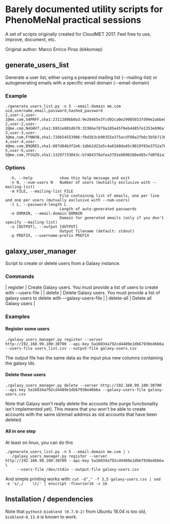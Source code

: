 

# Barely documented utility scripts for PhenoMeNal practical sessions

A set of scripts originally created for CloudMET 2017.  Feel free to use,
improve, document, etc.


Original author: Marco Enrico Piras (kikkomep)


## generate_users_list

Generate a user list, either using a prepared mailing list (--mailing-list)
or autogenerating emails with a specific email domain (--email-domain)

### Example

```
./generate_users_list.py -n 5 --email-domain me.com
uid,username,email,password,hashed_password
1,user-1,user-1@me.com,54PRFF,sha1:2311389bb0a3:9e20465e3fcd92ca0e29905653fd99e2abbe852d
2,user-2,user-2@me.com,N4GHV7,sha1:b951e801d670:3336be7879a185e45f0eb44857e1353e696af3a2
3,user-3,user-3@me.com,FYNW3B,sha1:726b54553906:fbd3b3cb90355e375acdf80a2fb6c3b5b7136bf8
4,user-4,user-4@me.com,B9QRE5,sha1:887d84b3f2e6:1dbb2d22e5c4a6160da45c9019f83e3752a763f8
5,user-5,user-5@me.com,7FSGZU,sha1:1329f733043c:b7484370afea3791e8890260ed85cfd0f81a3dd9
```

### Options

```
  -h, --help            show this help message and exit
  -n N, --num-users N   Number of users (mutually exclusive with --mailing-list)
  -m FILE, --mailing-list FILE
                        File containing list of emails, one per line and one per users (mutually exclusive with --num-users)
  -l L, --password-length L
                        Length of auto-generated passwords
  -e DOMAIN, --email-domain DOMAIN
                        Domain for generated emails (only if you don't specify --mailing-list)
  -o [OUTPUT], --output [OUTPUT]
                        Output filename (default: stdout)
  -p PREFIX, --username-prefix PREFIX
```

## galaxy_user_manager

Script to create or delete users from a Galaxy instance.

### Commands

| register   | Create Galaxy users.  You must provide a list of users to create with --users-file  |
| delete     | Delete Galaxy users.  You must provide a list of galaxy users to delete with --galaxy-users-file  |
| delete-all | Delete all Galaxy users |


### Examples

#### Register some users

```
./galaxy_users_manager.py register --server http://192.168.99.100:30700 --api-key 5a16034a792cd4489e1db67930e46b6a  --users-file users_list.csv --output-file galaxy-users.csv
```

The output file has the same data as the input plus new columns containing the galaxy ids.

#### Delete those users

```
./galaxy_users_manager.py delete --server http://192.168.99.100:30700 --api-key 5a16034a792cd4489e1db67930e46b6a --galaxy-users-file galaxy-users.csv
```

Note that Galaxy won't really delete the accounts (the purge functionality isn't
implemented yet).  This means that you won't be able to create accounts with
the same id/email address as old accounts that have been deleted.



#### All in one step

At least on linux, you can do this

```
./generate_users_list.py -n 5 --email-domain me.com | \
  ./galaxy_users_manager.py register --server http://192.168.99.100:30700 --api-key 5a16034a792cd4489e1db67930e46b6a \
     --users-file /dev/stdin --output-file galaxy-users.csv
```

And simple printing works with:
`cut -d"," -f 3,5 galaxy-users.csv | sed -e 's/,/    \t/' | enscript -fCourier16 -s 16 ` 

## Installation / dependencies

Note that `python3-bioblend (0.7.0-2)` from Ubuntu 18.04 is too old, 
`bioblend-0.13.0` is known to work.


